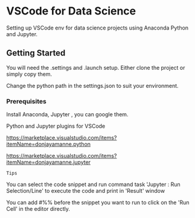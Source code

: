 # VSCode for Data Science

Setting up VSCode env for data science projects using Anaconda Python and Jupyter.

## Getting Started

You will need the .settings and .launch setup. Either clone the project or simply copy them.

Change the python path in the settings.json to suit your environment.

### Prerequisites

Install Anaconda, Jupyter , you can google them.

Python and Jupyter plugins for VSCode

https://marketplace.visualstudio.com/items?itemName=donjayamanne.python

https://marketplace.visualstudio.com/items?itemName=donjayamanne.jupyter



```
Tips
```
You can select the code snippet and run command task 'Jupyter : Run Selection/Line' to execute the code and
print in 'Result' window

You can add #%% before the snippet you want to run to click on the 'Run Cell' in the editor directly.
